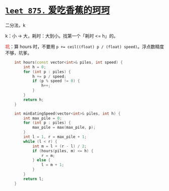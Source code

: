 # [`leet 875.` 爱吃香蕉的珂珂](https://leetcode.cn/problems/koko-eating-bananas)

二分法，k
 
k：小 -> 大，耗时：大到小。找第一个「耗时 <= h」的。

<font color="red">坑</font>：算 hours 时，不要用 `p += ceil((float) p / (float) speed)`。浮点数精度不够，坑爹。

```cpp
    int hours(const vector<int>& piles, int speed) {
        int h = 0;
        for (int p : piles) {
            h += p / speed;
            if (p % speed != 0) {
                h++;
            }
        }
        return h;
    }

    int minEatingSpeed(vector<int>& piles, int h) {
        int max_pile = 0;
        for (int p : piles) {
            max_pile = max(max_pile, p);
        }
        int l = 1, r = max_pile + 1;
        while (l < r) {
            int m = l + (r - l) / 2;
            if (hours(piles, m) <= h) {
                r = m;
            } else {
                l = m + 1;
            }
        }
        return l;
    }
```
